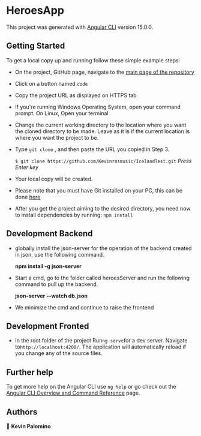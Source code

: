 # HeroesApp

This project was generated with [Angular CLI](https://github.com/angular/angular-cli) version 15.0.0.

## Getting Started

To get a local copy up and running follow these simple example steps:

-   On the project, GitHub page, navigate to the [main page of the repository](https://github.com/Kevinrosmusic/heroesApp.git)

-   Click on a button named `code`

-   Copy the project URL as displayed on HTTPS tab

-   If you're running Windows Operating System, open your command prompt. On Linux, Open your terminal

-   Change the current working directory to the location where you want the cloned directory to be made. Leave as it is if the current location is where you want the project to be.

-   Type `git clone` , and then paste the URL you copied in Step 3.<br>

    `$ git clone https://github.com/Kevinrosmusic/IcelandTest.git` <em>Press Enter key</em><br>

-   Your local copy will be created.

-   Please note that you must have Git installed on your PC, this can be done [here](https://gist.github.com/derhuerst/1b15ff4652a867391f03)

-   After you get the project aiming to the desired directory, you need now to install dependencies by running: `npm install`

## Development Backend

-   globally install the json-server for the operation of the backend created in json, use the following command.<br>

    <strong>npm install -g json-server</strong>

-   Start a cmd, go to the folder called heroesServer and run the following command to pull up the backend.<br>

    <strong>json-server --watch db.json</strong>

-   We minimize the cmd and continue to raise the frontend

## Development Fronted

-   In the root folder of the project Run`ng serve`for a dev server. Navigate to`http://localhost:4200/`. The application will automatically reload if you change any of the source files.

## Further help

To get more help on the Angular CLI use `ng help` or go check out the [Angular CLI Overview and Command Reference](https://angular.io/cli) page.

##

## Authors

👤 **Kevin Palomino**
